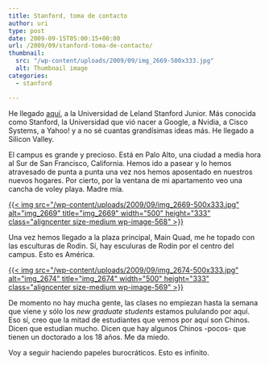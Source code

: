 ```yaml
---
title: Stanford, toma de contacto
author: uri
type: post
date: 2009-09-15T05:00:15+00:00
url: /2009/09/stanford-toma-de-contacto/
thumbnail:
  src: "/wp-content/uploads/2009/09/img_2669-500x333.jpg"
  alt: Thumbnail image
categories:
  - stanford

---
```

He llegado [aquí][1], a la Universidad de Leland Stanford Junior. Más conocida como Stanford, la Universidad que vió nacer a Google, a Nvidia, a Cisco Systems, a Yahoo! y a no sé cuantas grandísimas ideas más. He llegado a Silicon Valley.

El campus es grande y precioso. Está en Palo Alto, una ciudad a media hora al Sur de San Francisco, California. Hemos ido a pasear y lo hemos atravesado de punta a punta una vez nos hemos aposentado en nuestros nuevos hogares. Por cierto, por la ventana de mi apartamento veo una cancha de voley playa. Madre mía.

[{{< img src="/wp-content/uploads/2009/09/img_2669-500x333.jpg" alt="img_2669" title="img_2669" width="500" height="333" class="aligncenter size-medium wp-image-568" >}}][2]

Una vez hemos llegado a la plaza principal, Main Quad, me he topado con las esculturas de Rodin. Sí, hay esculuras de Rodin por el centro del campus. Esto es América.

[{{< img src="/wp-content/uploads/2009/09/img_2674-500x333.jpg" alt="img_2674" title="img_2674" width="500" height="333" class="aligncenter size-medium wp-image-569" >}}][3]

De momento no hay mucha gente, las clases no empiezan hasta la semana que viene y sólo los _new graduate students_ estamos pululando por aquí. Eso sí, creo que la mitad de estudiantes que vemos por aquí son Chinos. Dicen que estudian mucho. Dicen que hay algunos Chinos -pocos- que tienen un doctorado a los 18 años. Me da miedo.

Voy a seguir haciendo papeles burocráticos. Esto es infinito.

 [1]: http://maps.google.com/maps/ms?ie=UTF8&hl=en&msa=0&msid=115441805731276157394.00047378d7b20fef2f524&ll=37.427979,-122.165051&spn=0.039192,0.057592&t=h&z=14
 [2]: /wp-content/uploads/2009/09/img_2669.jpg
 [3]: /wp-content/uploads/2009/09/img_2674.jpg